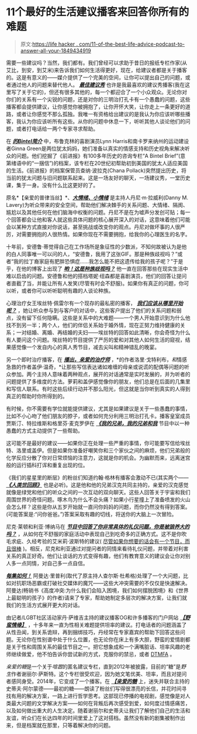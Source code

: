 # 11个最好的生活建议播客来回答你所有的难题

> 原文:[https://life hacker . com/11-of-the-best-life-advice-podcast-to-answer-all-your-1849434919](https://lifehacker.com/11-of-the-best-life-advice-podcasts-to-answer-all-your-1849434919)

需要一些建议吗？当然，我们都有。我们曾经可以求助于昔日的报纸专栏作家(从艾比，到安，到艾米)来告诉我们如何生活得更好，现在，给建议者都是关于播客的。这是有意义的——媒介提供了一个完美的空间，让你可以提出自己的问题，或者通过他人的问题来替代他人。 [***最佳建议秀***](https://pod.link/1507811918) 也许是我最喜欢的建议秀播客(我在这里写了关于它的)，但还有很多其他的，每一个都迎合了一个小众观众。无论你对你们的关系有一个尖锐的问题，还是对你的三明治打孔卡有一个愚蠢的问题，这些播客都会提供建议，让你感觉你被拥抱了，让你开怀大笑，让你走上一条更好的道路，或者让你感觉不那么孤独。我唯一有资格给出建议的是我认为你应该听哪些播客，我认为你应该听所有这些。从你的问题中休息一下，听听其他人谈论他们的问题，或者打电话给一两个专家寻求帮助。

在 [***的Bintel简介***](https://pod.link/1577539103) 中，布鲁克林的喜剧演员Lynn Harris和南卡罗来纳州的运动建设者Ginna Green是两位犹太妈妈，她们准备以真实的情感支持和历史视角来解决听众的问题。他们挖掘了《前进报》有100多年历史的咨询专栏“A Bintel Brief”(意第绪语中的“一捆信”)的档案，该专栏在20世纪初帮助初到美国的犹太人适应美国的生活。《前进报》的档案保管员查纳·波拉克(Chana Pollack)突然提出历史，将当前的犹太问题与旧问题联系起来。这是一场友好的聊天，一场建议秀，一堂历史课，集于一身。没有什么比这更好的了。

原名*【亲爱的普律当丝】*、[***大情绪、小情绪***](https://pod.link/1123709737) 是主持人丹尼·m·拉威利(Danny M. Lavery)为听众带来的安全空间，帮助他们解决棘手的关系问题、大情绪、隔阂、尴尬以及其他任何在他们脑海中权衡的问题。丹尼不是在为嘘声分发创可贴；每一个回答都会让他和客人就这些具体问题的核心展开深入的对话，这意味着他们可能会以某种方式直接对你说话，甚至挑战或改变你的观点。丹尼对做坏事的人很严厉，对需要拥抱的人很热情。如果你现在不需要拥抱，给我你的心理医生的名字。

十年前，安德鲁·蒂觉得自己在工作场所是象征性的少数派，不知何故被认为是他的白人同事唯一可以问的人，“安德鲁，我用了这张GIF。那是种族歧视吗？”或者“我的拉丁裔家庭有肥胖恐惧症……我怎么能不把这遗传给我的孩子呢？”于是乎，在他的博客上出现了 [***哟！这是种族歧视吗？***](https://pod.link/566985372) 他一直在回答那些在现实生活中难以启齿的问题。安德鲁和他的搭档塔妮·纽森都是喜剧演员，他们的回答让提问者直截了当，并能让所有人发笑(尽管有时会不舒服)。如果你有真正的问题，你可以听，或者你可以听听聪明有趣的人谈论种族。

心理治疗女王埃丝特·佩雷尔有一个现存的最私密的播客， [***我们应该从哪里开始呢？***](https://pod.link/1237931798) ，她让听众参与到与客户的对话中，这些客户提出了他们的关系问题和弱点，没有留下任何隐瞒。这些是关系中的大难题——一个男人开始意识到为什么他找不到另一半；两个人，他们的伴侣关系始于婚外情，现在正努力维持健康的关系；一对结婚、离婚、再结婚的夫妇——埃丝特的回答如此清晰，你会奇怪为什么有人要问这个问题。埃丝特的节目提供了严厉的爱和对其他人如何生活的窥视，结果感觉像一个发自内心的真人秀节目，减去尖叫和精神错乱的晚宴。

另一个即时治疗播客，在 [***播出，亲爱的治疗师***](https://pod.link/1523340696) ，*的作者洛里·戈特利布，*和*情感急救的作者盖伊·温奇，*让那些写信表达诸如难缠的母亲或说谎的配偶等问题的听众参加。两个主持人意味着两种观点，展开的对话通常是实时发展的，并为听者的问题提供了多维度的方法。萝莉和盖伊感觉像你的朋友，他们总是在后面的几集里和写信人联系。有时这些后续行动并不那么阳光，但这就是当你听到真实的人得到真正的帮助时你所得到的。

有时候，你不需要有学位就能提供建议，尤其是如果建议是关于一些愚蠢的事情，比如不小心吻了他们朋友的脖子，或者如何充分利用三明治打孔卡。播客皇室成员贾斯汀、特拉维斯和格里芬·麦克罗伊在 [***《我的兄弟，我的兄弟和我***](https://pod.link/mbmbam) 节目中以一种愚蠢的方式主动提供了一些帮助。

这可能不是最好的建议——如果你正在处理一些严重的事情，你可能要写信给埃丝特、洛里或盖伊。但是如果你准备好嘲笑你和三个家伙之间的麻烦，他们兄弟般的化学反应分散了你对日常烦恼的注意力，这就是你的机会。为幽默而来，远离迷宫般的运行插科打诨和重复出现的位。

《我们的星星里的断层》的粉丝们知道约翰·格林有播客会激动不已(其实两个——[***《人类世回顾》***](https://pod.link/1342003491) 也是必听)。这是他和他的兄弟汉克共同主持的，亲爱的汉克感觉就像是绿党和他们的听众之间的一次互动的双向聊天。这些人回答关于宇宙和我们周围世界的奇怪问题。啄木鸟为什么不会头痛？如果小行星撞上了准备喷发的火山会怎么样？这些是你从五岁开始就一直问你妈妈的问题，而你仍然没有得到答案。(可能答案是:“问你爸爸。”)答案采取有趣的切线，将送你的大脑上一次冒险。

尼克·莱顿和利亚·博纳马在 [***节目中回答了你非常具体的礼仪问题，你是被狼养大的吗？***](https://pod.link/1478026758) ，从如何在不舒服的家庭活动中表现自己到吃奇多的正确方式。这不是你吹毛求疵、久经考验的艾米莉·波斯特的建议( [尽管如果你想要的话会有一个节目，而且很棒](https://pod.link/1191011680) )。相反，尼克和利亚通过对提问者的同情来看待礼仪问题，并带着对利害关系的真正好奇。他们让谈话的方式变得有趣，他们有教育意义的建议会让你对别人多一点同情，对自己多一点自信。

[***每集如何！***](https://pod.link/1469631127) 阿曼达·里普利(取代了原主持人查尔斯·杜希格)处理了一个大问题，比如对抗职场恶霸或打破社交媒体的魔咒——这些大冲突需要的不仅仅是快速解决。阿曼达(畅销书《高度冲突:为什么我们会陷入困境，我们如何摆脱困境》和《世界上最聪明的孩子》的作者)请来了专家，帮助她制定多层次的解决方案，让我们就我们的生活方式展开更大的对话。

由记者/LGBT社区活动家丹·萨维吉主持的建议播客OG和许多播客的门户网站 [***【野蛮情缘】***](https://pod.link/201376301) ，十多年来一直为性相关难题提供坦率的建议。打电话者的问题涵盖了从性丑闻，到关系诡辩，再到捆绑技巧，丹经常在专家嘉宾的帮助下回答这些问题。无论你在性别谱中处于什么位置，也无论你在床上有多大胆，野蛮的爱情剧都是关于性和周围关系的最佳节目之一。把它想象成和一个满嘴脏话、坦率风趣的老师继续做爱，他不怕告诉你尝试新的方式，克服你的禁忌，或者 [DTMFA](https://www.urbandictionary.com/define.php?term=DTMFA) 。

*亲爱的糖*是一个关于*喧嚣*的匿名建议专栏，直到2012年被披露，目前的“糖”是*野生*作者谢丽尔·萨斯特。这个专栏很受欢迎，因为她文笔优美、坦率，而且对提问者感同身受。2014年，它变成了一个播客。在 [***【亲爱的糖***](https://pod.link/950464429) 上，迷失并联合主持的史蒂夫·阿尔蒙德——最初的糖——朗读了粉丝们写得很漂亮的长信，并花时间寻找有用的解决方案，一路上进行哲学思考。这部现已停播的电视剧，感觉像是对人类最大问题的文学解决方案——如何在背叛后再次感受到爱，如何度过情感痛苦，以及如何做出重大的人生决定。随着谢丽尔和史蒂夫让我们了解他们自己的生活和友谊，听众们在长达四年的时间里爱上了这对搭档。虽然没有新的剧集被制作出来，但是档案就在那里，只等着解决你的问题。